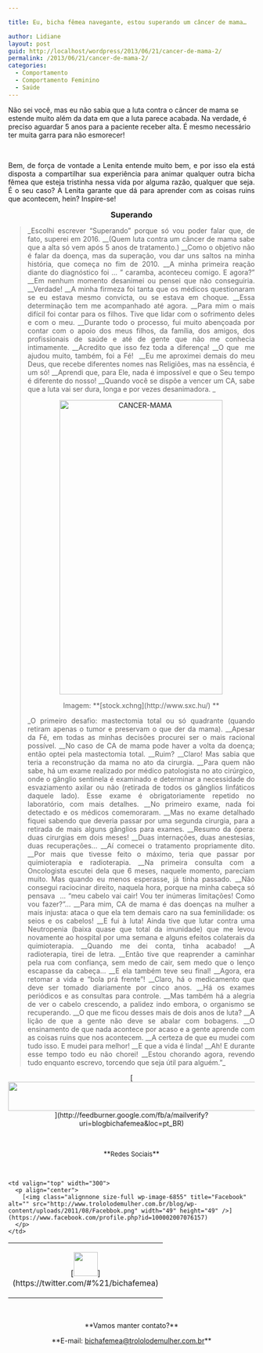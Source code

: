```yaml
---

title: Eu, bicha fêmea navegante, estou superando um câncer de mama…

author: Lidiane
layout: post
guid: http://localhost/wordpress/2013/06/21/cancer-de-mama-2/
permalink: /2013/06/21/cancer-de-mama-2/
categories:
  - Comportamento
  - Comportamento Feminino
  - Saúde
---
```

Não sei você, mas eu não sabia que a luta contra o câncer de mama se estende muito além da data em que a luta parece acabada. Na verdade, é preciso aguardar 5 anos para a paciente receber alta. É mesmo necessário ter muita garra para não esmorecer!

&nbsp;

<p style="text-align: justify;">
  Bem, de força de vontade a Lenita entende muito bem, e por isso ela está disposta a compartilhar sua experiência para animar qualquer outra bicha fêmea que esteja tristinha nessa vida por alguma razão, qualquer que seja. É o seu caso? A Lenita garante que dá para aprender com as coisas ruins que acontecem, hein? Inspire-se!
</p>

<!--more-->

<p align="center">
  <b><span style="font-size: medium;">Superando</span></b>
</p>

> <p align="justify">
>   _Escolhi escrever &#8220;Superando&#8221; porque só vou poder falar que, de fato, superei em 2016. __(Quem luta contra um câncer de mama sabe que a alta só vem após 5 anos de tratamento.) __Como o objetivo não é falar da doença, mas da superação, vou dar uns saltos na minha história, que começa no fim de 2010. __A minha primeira reação diante do diagnóstico foi &#8230; &#8221; caramba, aconteceu comigo. E agora?&#8221; __Em nenhum momento desanimei ou pensei que não conseguiria. __Verdade! __A minha firmeza foi tanta que os médicos questionaram se eu estava mesmo convicta, ou se estava em choque. __Essa determinação tem me acompanhado até agora. __Para mim o mais difícil foi contar para os filhos. Tive que lidar com o sofrimento deles e com o meu. __Durante todo o processo, fui muito abençoada por contar com o apoio dos meus filhos, da família, dos amigos, dos profissionais de saúde e até de gente que não me conhecia intimamente. __Acredito que isso fez toda a diferença! __O que  me ajudou muito, também, foi a Fé!  __Eu me aproximei demais do meu Deus, que recebe diferentes nomes nas Religiões, mas na essência, é um só! __Aprendi que, para Ele, nada é impossível e que o Seu tempo é diferente do nosso! __Quando você se dispõe a vencer um CA, sabe que a luta vai ser dura, longa e por vezes desanimadora. _
> </p>
> 
> <p align="center">
>   <a href="http://www.trololodemulher.com.br/blog/wp-content/uploads/2013/05/CANCER-MAMA.jpg"><img class="alignnone size-full wp-image-9457" alt="CANCER-MAMA" src="http://www.trololodemulher.com.br/blog/wp-content/uploads/2013/05/CANCER-MAMA.jpg" width="333" height="600" /></a>
> </p>
> 
> <p align="center">
>   Imagem: **[stock.xchng](http://www.sxc.hu/) **
> </p>
> 
> <p align="justify">
>   _O primeiro desafio: mastectomia total ou só quadrante (quando retiram apenas o tumor e preservam o que der da mama). __Apesar da Fé, em todas as minhas decisões procurei ser o mais racional possível. __No caso de CA de mama pode haver a volta da doença; então optei pela mastectomia total. __Ruim? __Claro! Mas sabia que teria a reconstrução da mama no ato da cirurgia. __Para quem não sabe, há um exame realizado por médico patologista no ato cirúrgico, onde o gânglio sentinela é examinado e determinar a necessidade do esvaziamento axilar ou não (retirada de todos os gânglios linfáticos daquele lado). Esse exame é obrigatoriamente repetido no laboratório, com mais detalhes. __No primeiro exame, nada foi detectado e os médicos comemoraram. __Mas no exame detalhado fiquei sabendo que deveria passar por uma segunda cirurgia, para a retirada de mais alguns gânglios para exames. __Resumo da ópera: duas cirurgias em dois meses! __Duas internações, duas anestesias, duas recuperações&#8230; __Aí comecei o tratamento propriamente dito. __Por mais que tivesse feito o máximo, teria que passar por quimioterapia e radioterapia. __Na primeira consulta com a Oncologista escutei dela que 6 meses, naquele momento, pareciam muito. Mas quando eu menos esperasse, já tinha passado. __Não consegui raciocinar direito, naquela hora, porque na minha cabeça só pensava  &#8230; &#8220;meu cabelo vai cair! Vou ter inúmeras limitações! Como vou fazer?&#8221;&#8230; __Para mim, CA de mama é das doenças na mulher a mais injusta: ataca o que ela tem demais caro na sua feminilidade: os seios e os cabelos! __E fui à luta! Ainda tive que lutar contra uma Neutropenia (baixa quase que total da imunidade) que me levou novamente ao hospital por uma semana e alguns efeitos colaterais da quimioterapia. __Quando me dei conta, tinha acabado! __A radioterapia, tirei de letra. __Então tive que reaprender a caminhar pela rua com confiança, sem medo de cair, sem medo que o lenço escapasse da cabeça&#8230; __E ela também teve seu final! __Agora, era retomar a vida e &#8220;bola prá frente&#8221;! __Claro, há o medicamento que deve ser tomado diariamente por cinco anos. __Há os exames periódicos e as consultas para controle. __Mas também há a alegria de ver o cabelo crescendo, a palidez indo embora, o organismo se recuperando. __O que me ficou desses mais de dois anos de luta? __A lição de que a gente não deve se abalar com bobagens. __O ensinamento de que nada acontece por acaso e a gente aprende com as coisas ruins que nos acontecem. __A certeza de que eu mudei com tudo isso. E mudei para melhor! __E que a vida é linda! __Ah! E durante esse tempo todo eu não chorei! __Estou chorando agora, revendo tudo enquanto escrevo, torcendo que seja útil para alguém.”_
> </p>

<p align="center">
  [<img class="alignnone size-full wp-image-8451" title="Assine o Bicha Fêmea grátis!" alt="" src="http://www.trololodemulher.com.br/blog/wp-content/uploads/2012/01/rodapé.png" width="600" height="59" />](http://feedburner.google.com/fb/a/mailverify?uri=blogbichafemea&loc=pt_BR) 
</p>

&nbsp;

<p align="center">
  **<span style="font-size: small;">Redes Sociais</span>**
</p>

&nbsp;

<table width="600" border="0" cellspacing="0" cellpadding="2">
  <tr>
    <td valign="top" width="300">
      <p align="center">
        [<img class="alignnone size-full wp-image-6857" title="Twitter" alt="" src="http://www.trololodemulher.com.br/blog/wp-content/uploads/2011/08/Twitter.png" width="49" height="49" />](https://twitter.com/#%21/bichafemea) 
      </p>
    </td>
    
    <td valign="top" width="300">
      <p align="center">
        [<img class="alignnone size-full wp-image-6855" title="Facebook" alt="" src="http://www.trololodemulher.com.br/blog/wp-content/uploads/2011/08/Facebbok.png" width="49" height="49" />](https://www.facebook.com/profile.php?id=100002007076157) 
      </p>
    </td>
  </tr>
</table>

&nbsp;

<p align="center">
  **Vamos manter contato?**
</p>

<p align="center">
  **E-mail: <a href="mailto:bichafemea@trololodemulher.com.br">bichafemea@trololodemulher.com.br</a>**
</p>

<p align="center">